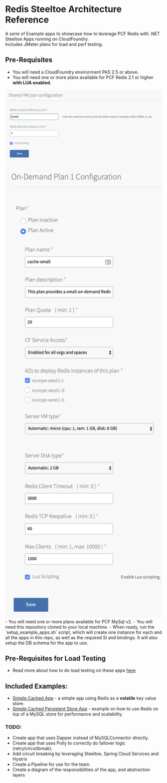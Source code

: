 # Redis Steeltoe Architecture Reference
A serie of Example apps to showcase how to leverage PCF Redis with .NET Steeltoe Apps running on CloudFoundry.  
Includes JMeter plans for load and perf testing.

## Pre-Requisites
- You will need a CloudFoundry environment PAS 2.5 or above.
- You will need one or more plans available for PCF Redis 2.1 or higher **with LUA enabled.**
<img src="assets/common/images/enable_lua_for_shared_instances.png" alt="PCF Redis LUA enabled for shared vms" width="540"/>
<img src="assets/common/images/enable_lua_for_odb_instances.png" alt="PCF Redis LUA enabled for on-demand vms" width="540"/>
- You will need one or more plans available for PCF MySql v2.  
- You will need this repository cloned to your local machine.  
- When ready, run the `setup_example_apps.sh` script, which will create one instance for each and all the apps in this repo, as well as the required SI and bindings. It will also setup the DB schema for the app to use.

## Pre-Requisites for Load Testing
- Read more about how to do load testing on these apps [here](./assets/common/docs/load_testing.md)
  
## Included Examples:
- [Simple Cached App](src/SimpleCachedApp/README.md) - a simple app using Redis as a **volatile** key value store.
- [Simple Cached Persistent Store App](src/SimpleCachedPersistentStoreApp/README.md) - example on how to use Redis on top of a MySQL store for performance and scalability.

### TODO:
- Create app that uses Dapper instead of MySQLConnector directly.
- Create app that uses Polly to correctly do failover logic (retry/circuitbreak).
- Add circuit breaking by leveraging Steeltoe, Spring Cloud Services and Hystrix
- Create a Pipeline for use for the team. 
- Create a diagram of the responsibilities of the app, and abstraction layers
